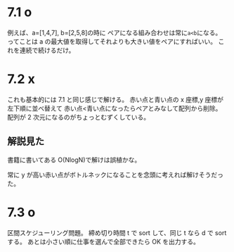 # 7.1 o

例えば、a=[1,4,7], b=[2,5,8]の時に
ペアになる組み合わせは常に`a<b`になる。
ってことは a の最大値を取得してそれよりも大きい値をペアにすればいい。
これを連続で続けるだけ。

# 7.2 x

これも基本的には 7.1 と同じ感じで解ける。
赤い点と青い点の x 座標,y 座標が左下順に並べ替えて
赤い点<青い点になったらペアとみなして配列から削除。
配列が 2 次元になるのがちょっとむずくしている。

## 解説見た

書籍に書いてある O(NlogN)で解けは誤植かな。

常に y が高い赤い点がボトルネックになることを念頭に考えれば解けそうだった。

# 7.3 o

区間スケジューリング問題。
締め切り時間 t で sort して、同じ t なら d で sort する。
あとは小さい順に仕事を選んで全部できたら OK を出力する。
